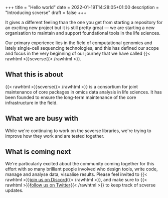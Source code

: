 +++
title = "Hello world"
date = 2022-01-19T14:28:05+01:00
description = "Introducing scverse"
draft = false
+++

It gives a different feeling than the one you get from starting a repository for an exciting new project but it is still pretty great — we are starting a new organisation to maintain and support foundational tools in the life sciences.

Our primary experience lies in the field of computational genomics and lately single-cell sequencing technologies, and this has defined our scope and focus in the very beginning of our journey that we have called {{< rawhtml >}}<span class="backticked">scverse</span>{{< /rawhtml >}}.

## What this is about


{{< rawhtml >}}<span class="backticked">scverse</span>{{< /rawhtml >}} is a consortium for joint maintenance of core packages in omics data analysis in life sciences. It has been founded to ensure the long-term maintenance of the core infrastructure in the field.

## What we are busy with

While we're continuing to work on the scverse libraries, we're trying to improve how they work and are tested together.

## What is coming next

We're particularly excited about the community coming together for this effort with so many brilliant people involved who design tools, write code, manage and analyse data, visualise results. Please feel invited to {{< rawhtml >}}<a href="https://discord.gg/zDVDtFFcNe" target="_blank">join us on Discord</a>{{< /rawhtml >}}, and make sure to {{< rawhtml >}}<a href="https://twitter.com/scanpy_team" target="_blank">follow us on Twitter</a>{{< /rawhtml >}} to keep track of scverse updates.

